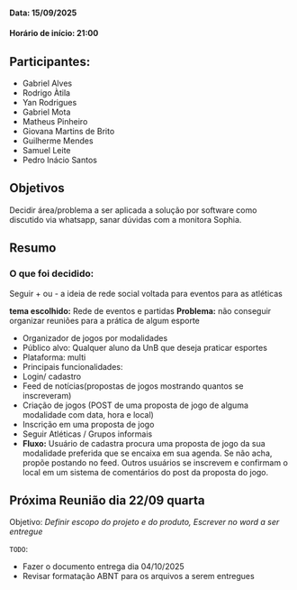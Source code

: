 #### Data: 15/09/2025
#### Horário de início: 21:00

## Participantes:
- Gabriel Alves
- Rodrigo Àtila
- Yan Rodrigues
- Gabriel Mota
- Matheus Pinheiro
- Giovana Martins de Brito
- Guilherme Mendes
- Samuel Leite
- Pedro Inácio Santos

## Objetivos
Decidir área/problema a ser aplicada a solução por software como discutido via whatsapp, sanar dúvidas com a monitora Sophia.

## Resumo

### O que foi decidido:
Seguir + ou - a ideia de rede social voltada para eventos para as atléticas


**tema escolhido:** Rede de eventos e partidas
**Problema:** não conseguir organizar reuniões para a prática de algum esporte

- Organizador de jogos por modalidades
- Público alvo: Qualquer aluno da UnB que deseja praticar esportes
- Plataforma: multi
- Principais funcionalidades:
- Login/ cadastro
- Feed de notícias(propostas de jogos mostrando quantos se inscreveram) 
- Criação de jogos (POST de uma proposta de jogo de alguma modalidade com data, hora e local)
- Inscrição em uma proposta de jogo
- Seguir Atléticas / Grupos informais
- **Fluxo:** Usuário de cadastra procura uma proposta de jogo da sua modalidade preferida que se encaixa em sua agenda. 
Se não acha, propõe postando no feed. Outros usuários se inscrevem e confirmam o local em um sistema de comentários 
do post da proposta do jogo.

## **Próxima Reunião dia 22/09 quarta**
Objetivo: **Definir escopo do projeto e do produto*, *Escrever no word a ser entregue**

`TODO`:
- Fazer o documento entrega dia 04/10/2025 
- Revisar formatação ABNT para os arquivos a serem entregues
